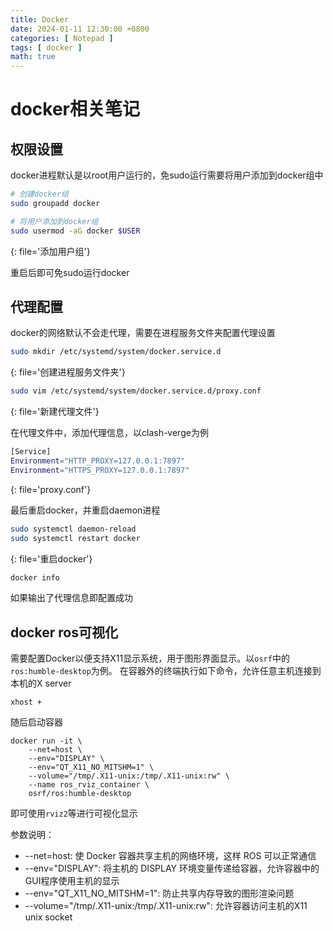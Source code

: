 ```yaml
---
title: Docker
date: 2024-01-11 12:30:00 +0800
categories: [ Notepad ]
tags: [ docker ]
math: true
---
```


# docker相关笔记

## 权限设置

docker进程默认是以root用户运行的，免sudo运行需要将用户添加到docker组中

```bash
# 创建docker组
sudo groupadd docker

# 将用户添加到docker组
sudo usermod -aG docker $USER
```
{: file='添加用户组'}

重启后即可免sudo运行docker

## 代理配置

docker的网络默认不会走代理，需要在进程服务文件夹配置代理设置

```bash
sudo mkdir /etc/systemd/system/docker.service.d
```
{: file='创建进程服务文件夹'}

```bash
sudo vim /etc/systemd/system/docker.service.d/proxy.conf
```
{: file='新建代理文件'}

在代理文件中，添加代理信息，以clash-verge为例

```bash
[Service] 
Environment="HTTP_PROXY=127.0.0.1:7897" 
Environment="HTTPS_PROXY=127.0.0.1:7897"
```
{: file='proxy.conf'}

最后重启docker，并重启daemon进程

```bash
sudo systemctl daemon-reload
sudo systemctl restart docker
```
{: file='重启docker'}

```bash
docker info
```

如果输出了代理信息即配置成功

## docker ros可视化

需要配置Docker以便支持X11显示系统，用于图形界面显示。以`osrf`中的`ros:humble-desktop`为例。
在容器外的终端执行如下命令，允许任意主机连接到本机的X server

```shell
xhost +
```

随后启动容器

```shell
docker run -it \
    --net=host \
    --env="DISPLAY" \
    --env="QT_X11_NO_MITSHM=1" \
    --volume="/tmp/.X11-unix:/tmp/.X11-unix:rw" \
    --name ros_rviz_container \
    osrf/ros:humble-desktop
```

即可使用`rviz2`等进行可视化显示

参数说明：
- --net=host: 使 Docker 容器共享主机的网络环境，这样 ROS 可以正常通信
- --env="DISPLAY": 将主机的 DISPLAY 环境变量传递给容器，允许容器中的GUI程序使用主机的显示
- --env="QT_X11_NO_MITSHM=1": 防止共享内存导致的图形渲染问题
- --volume="/tmp/.X11-unix:/tmp/.X11-unix:rw": 允许容器访问主机的X11 unix socket
